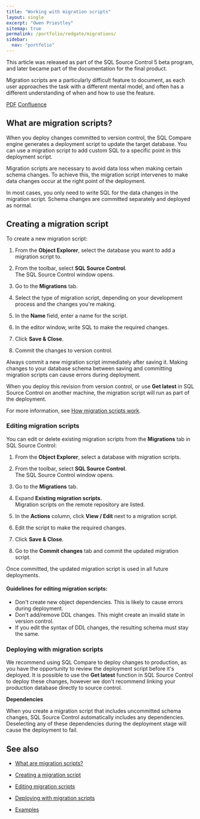 ```yaml
---
title: "Working with migration scripts"
layout: single
excerpt: "Owen Priestley"
sitemap: true
permalink: /portfolio/redgate/migrations/
sidebar:
  nav: "portfolio"
---
```

<div class="notice--success">
     <p>This article was released as part of the SQL Source Control 5 beta program, and later became part of the documentation for the final product.</p>
     <p>Migration scripts are a particularly difficult feature to document, as each user approaches the task with a different mental model, and often has a different understanding of when and how to use the feature.</p>
     <p><a href="portfolio/redgate/SOC5-Workingwithmigrationscripts.pdf" class="btn btn--info">PDF</a> <a href="https://documentation.red-gate.com/display/SOC5/Working+with+migration+scripts" class="btn btn--info">Confluence</a></p>
     </div>

## What are migration scripts?

When you deploy changes committed to version control, the SQL Compare
engine generates a deployment script to update the target database. You
can use a migration script to add custom SQL to a specific point in this
deployment script.

Migration scripts are necessary to avoid data loss when making certain
schema changes. To achieve this, the migration script intervenes to make
data changes occur at the right point of the deployment.

In most cases, you only need to write SQL for the data changes in the
migration script. Schema changes are committed separately and deployed
as normal. 

## Creating a migration script

To create a new migration script:

1.  From the **Object Explorer**, select the database you want to add a
    migration script to.

2.  From the toolbar, select **SQL Source Control**.  
The SQL Source Control window opens.

3.  Go to the **Migrations** tab.

4.  Select the type of migration script, depending on your development
    process and the changes you're making.

5.  In the **Name** field, enter a name for the script.

6.  In the editor window, write SQL to make the required changes.

7.  Click **Save & Close**.

8.  Commit the changes to version control.

 Always commit a new migration script immediately after saving it.
 Making changes to your database schema between saving and committing
 migration scripts can cause errors during deployment. 

When you deploy this revision from version control, or use **Get
latest** in SQL Source Control on another machine, the migration script
will run as part of the deployment. 

For more information, see [How migration scripts work](https://documentation.red-gate.com/display/SOC5/How+migration+scripts+work).

### Editing migration scripts

You can edit or delete existing migration scripts from
the **Migrations** tab in SQL Source Control:

1.  From the **Object Explorer**, select a database with
    migration scripts.

2.  From the toolbar, select **SQL Source Control**.  
    The SQL Source Control window opens.

3.  Go to the **Migrations** tab.

4.  Expand **Existing migration scripts.**  
    Migration scripts on the remote repository are listed. 

5.  In the **Actions** column, click **View / Edit** next to a
    migration script.

6.  Edit the script to make the required changes.

7.  Click **Save & Close**.

8.  Go to the **Commit changes** tab and commit the updated
    migration script.

Once committed, the updated migration script is used in all future
deployments.

<div class="notice--info">
  <h4>Guidelines for editing migration scripts:</h4>
  <ul>
   <li>Don't create new object dependencies. This is likely to cause errors during deployment.</li> 
   <li>Don't add/remove DDL changes. This might create an invalid state in version control.</li>
   <li>If you edit the syntax of DDL changes, the resulting schema must stay the same.</li>
  </ul>
</div>

### Deploying with migration scripts

We recommend using SQL Compare to deploy changes to production, as you
have the opportunity to review the deployment script before it's
deployed. It is possible to use the **Get latest** function in SQL
Source Control to deploy these changes, however we don't recommend
linking your production database directly to source control.

**Dependencies**

When you create a migration script that includes uncommitted schema
changes, SQL Source Control automatically includes any dependencies.
Deselecting any of these dependencies during the deployment stage will
cause the deployment to fail. 

## See also 

-   [What are migration
    scripts?](#Workingwithmigrationscripts-Whataremigr)

-   [Creating a migration
    script](#Workingwithmigrationscripts-Creatingami)

-   [Editing migration
    scripts](#Workingwithmigrationscripts-Editingmigr)

-   [Deploying with migration
    scripts](#Workingwithmigrationscripts-Deployingwi)

-   [Examples](#Workingwithmigrationscripts-Examples)
